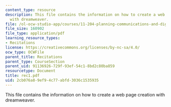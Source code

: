 ```yaml
---
content_type: resource
description: This file contains the information on how to create a web page creation
  with dreamweaver.
file: /ol-ocw-studio-app/courses/11-204-planning-communications-and-digital-media-fall-2004/2cb076a89ef94c77abfd3036c1535935_rec1.pdf
file_size: 160902
file_type: application/pdf
learning_resource_types:
- Recitations
license: https://creativecommons.org/licenses/by-nc-sa/4.0/
ocw_type: OCWFile
parent_title: Recitations
parent_type: CourseSection
parent_uid: 91136926-729f-93ef-54c1-8bd2c80ba859
resourcetype: Document
title: rec1.pdf
uid: 2cb076a8-9ef9-4c77-abfd-3036c1535935
---
```

This file contains the information on how to create a web page creation with dreamweaver.